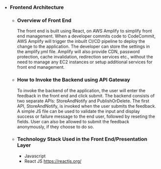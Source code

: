 - ### Frontend Architecture

  - ### Overview of Front End
  
    The front end is built using React, on AWS Amplify to simplify front end management. When a developer commits code to CodeCommit, AWS Amplify will trigger the inbuilt CI/CD pipeline to deploy the change to the application. The developer can store the settings in the amplify.yml file. Amplify will also provide CDN, password protection, cache invalidation, redirection services etc., without the need to manage any EC2 instances or setup additional services for front end management.
    
  - ### How to Invoke the Backend using API Gateway
  
    To invoke the backend of the application, the user will enter the feedback in the front end and click submit. The backend consists of two separate APIs: StoreAndNotify and PublishOrDelete. The first API, StoreAndNotify, is invoked when the user submits the feedback. A simple JS file can be used to validate the input and display success or failure message to the end user, followed by reseting the fields. User can also be allowed to submit the feedback anonymously, if they choose to do so.
    
  - ### Technology Stack Used in the Front End/Presentation Layer
    - Javascript
    - React JS https://reactjs.org/ 
